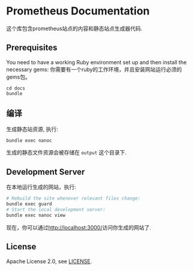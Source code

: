 # Prometheus Documentation

这个库包含prometheus站点的内容和静态站点生成器代码.

## Prerequisites

You need to have a working Ruby environment set up and then install the
necessary gems:
你需要有一个ruby的工作环境，并且安装网站运行必须的gems包。

```首先进入代码目录（命令行）
cd docs
bundle
```

## 编译

生成静态站资源, 执行:

```bash
bundle exec nanoc
```

生成的静态文件资源会被存储在 `output` 这个目录下.

## Development Server

在本地运行生成的网站，执行:

```bash
# Rebuild the site whenever relevant files change:
bundle exec guard
# Start the local development server:
bundle exec nanoc view
```

现在，你可以通过[http://localhost:3000/](http://localhost:3000)访问你生成的网站了.

## License

Apache License 2.0, see [LICENSE](LICENSE).
